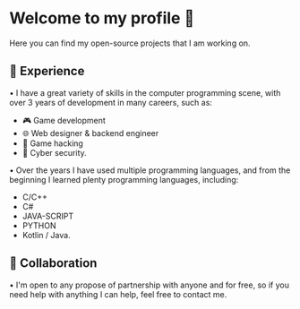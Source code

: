 # Welcome to my profile 👋

Here you can find my open-source projects that I am working on.

## 🔧 Experience

 • I have a great variety of skills in the computer programming scene, with over 3 years of development 
 in many careers, such as:
-  🎮 Game development
-  🌐 Web designer & backend engineer
-  👾 Game hacking
-  🦠 Cyber security.
	
 • Over the years I have used multiple programming languages, and from the beginning I learned plenty 
 programming languages, including:
-  C/C++
-  C#
-  JAVA-SCRIPT
-  PYTHON
-  Kotlin / Java.
	
## 🤝 Collaboration

 • I'm open to any propose of partnership with anyone and for free, so if you need help with anything
 I can help, feel free to contact me.
 
 ##
